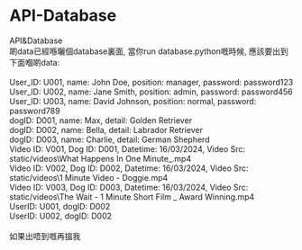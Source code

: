 # API-Database
API&amp;Database<br />
啲data已經喺曬個database裏面, 當你run database.python嘅時候, 應該要出到下面嗰啲data:<br /><br />
User_ID: U001, name: John Doe, position: manager, password: password123<br />
User_ID: U002, name: Jane Smith, position: admin, password: password456<br />
User_ID: U003, name: David Johnson, position: normal, password: password789<br />
dogID: D001, name: Max, detail: Golden Retriever<br />
dogID: D002, name: Bella, detail: Labrador Retriever<br />
dogID: D003, name: Charlie, detail: German Shepherd<br />
Video ID: V001, Dog ID: D001, Datetime: 16/03/2024, Video Src: static/videos\What Happens In One Minute_.mp4<br />
Video ID: V002, Dog ID: D002, Datetime: 16/03/2024, Video Src: static/videos\1 Minute Video - Doggie.mp4<br />
Video ID: V003, Dog ID: D003, Datetime: 16/03/2024, Video Src: static/videos\The Wait  - 1 Minute Short Film _ Award Winning.mp4<br />
UserID: U001, dogID: D002<br />
UserID: U002, dogID: D002<br /><br />
如果出唔到嘅再搵我
